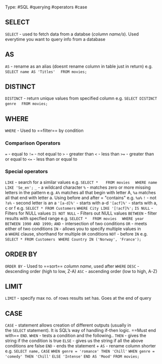 Type: #SQL #querying #operators #case 

## SELECT
`SELECT`  - used to fetch data from a databse (*column name/s*). Used everytime you want to query info from a database

## AS
`AS` - rename as an alias (doesnt rename column in table just in return)
e.g.
`SELECT name AS 'Titles'  `
`FROM movies;`

## DISTINCT
`DISTINCT` - return unique values from specified column
e.g.
`SELECT DISTINCT genre  `
`FROM movies;`

## WHERE 

`WHERE` - Used to ==filter== by condition

### Comparison Operators
`=` - equal to
`!=` - not equal to
`>` - greater than
`<` - less than
`>=` - greater than or equal to
`<=` - less than or equal to

### Special operators
`LIKE` - search for a similar values
	e.g.
	`SELECT *   `
	`FROM movies  `
	`WHERE name LIKE 'Se_en';`
		`_` - a wildcard character
		`%` - matches zero or more missing letters in the pattern e.g. `A%` matches all that begin with letter A, `%a` matches all that end with letter a. Using before and after = "contains" e.g. `%a%`
		`!` - not
		`?a%` - second letter is an a
		`'[a-d]%'` - starts with a-d
		`'[acf]%'` - starts with a, c or f
		e.g.
		`SELECT * FROM Customers`
		`WHERE City LIKE '[!acf]%';`
`IS NULL` - Filters for NULL values
`IS NOT NULL` - Filters out NULL values
`BETWEEN` - filter results with specfied range
	e.g.
	`SELECT *  `
	`FROM movies  `
	`WHERE year BETWEEN 1990 AND 1999;`
`AND` - intersection of two conditions
`OR` - meets either of two conditions
`IN` - allows you to specify multiple values in a `WHERE` clause, shorthand for multiple `OR` conditions
	`NOT` - before `IN` 
	e.g.
	`SELECT * FROM Customers `
	`WHERE Country IN ('Norway', 'France');`

## ORDER BY

`ORDER BY` - Used to ==sort== *column name*, used after `WHERE`
	`DESC` - descending order (high to low, Z-A)
	`ASC` - ascending order (low to high, A-Z)

## LIMIT

`LIMIT` - specify max no. of rows results set has. Goes at the end of query

## CASE

`CASE` - statement allows creation of different outputs (usually in the `SELECT` statement). It is SQL’s way of handling if-then logic. ==Must end with== `END`.
	`WHEN` - tests a condition and the following..
	`THEN` - gives the string if the condition is true
	`ELSE` - gives us the string if all the above conditions are false
	`END` - ends the statement
		+ `AS` - rename column shorter 
e.g.
`SELECT name,`
`CASE`
`WHEN genre = 'romance' THEN 'Chill'`
`WHEN genre = 'comedy' THEN 'Chill'`
`ELSE 'Intense'`
`END AS 'Mood'`
`FROM movies;`